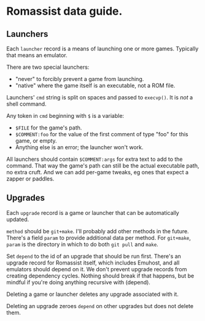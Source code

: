 # Romassist data guide.

## Launchers

Each `launcher` record is a means of launching one or more games.
Typically that means an emulator.

There are two special launchers:
- "never" to forcibly prevent a game from launching.
- "native" where the game itself is an executable, not a ROM file.

Launchers' `cmd` string is split on spaces and passed to `execvp()`.
It is *not* a shell command.

Any token in `cmd` beginning with `$` is a variable:
- `$FILE` for the game's path.
- `$COMMENT:foo` for the value of the first comment of type "foo" for this game, or empty.
- Anything else is an error; the launcher won't work.

All launchers should contain `$COMMENT:args` for extra text to add to the command.
That way the game's path can still be the actual executable path, no extra cruft.
And we can add per-game tweaks, eg ones that expect a zapper or paddles.

## Upgrades

Each `upgrade` record is a game or launcher that can be automatically updated.

`method` should be `git+make`. I'll probably add other methods in the future.
There's a field `param` to provide additional data per method.
For `git+make`, `param` is the directory in which to do both `git pull` and `make`.

Set `depend` to the id of an upgrade that should be run first.
There's an upgrade record for Romassist itself, which includes Emuhost, and all emulators should depend on it.
We don't prevent upgrade records from creating dependency cycles.
Nothing should break if that happens, but be mindful if you're doing anything recursive with (depend).

Deleting a game or launcher deletes any upgrade associated with it.

Deleting an upgrade zeroes `depend` on other upgrades but does not delete them.
